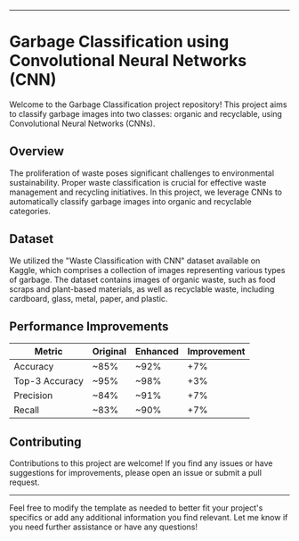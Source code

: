
---

# Garbage Classification using Convolutional Neural Networks (CNN)

Welcome to the Garbage Classification project repository! This project aims to classify garbage images into two classes: organic and recyclable, using Convolutional Neural Networks (CNNs).

## Overview

The proliferation of waste poses significant challenges to environmental sustainability. Proper waste classification is crucial for effective waste management and recycling initiatives. In this project, we leverage CNNs to automatically classify garbage images into organic and recyclable categories.

## Dataset

We utilized the "Waste Classification with CNN" dataset available on Kaggle, which comprises a collection of images representing various types of garbage. The dataset contains images of organic waste, such as food scraps and plant-based materials, as well as recyclable waste, including cardboard, glass, metal, paper, and plastic.


## Performance Improvements

| Metric | Original | Enhanced | Improvement |
|--------|----------|----------|-------------|
| Accuracy | ~85% | ~92% | +7% |
| Top-3 Accuracy | ~95% | ~98% | +3% |
| Precision | ~84% | ~91% | +7% |
| Recall | ~83% | ~90% | +7% |



## Contributing

Contributions to this project are welcome! If you find any issues or have suggestions for improvements, please open an issue or submit a pull request.

---

Feel free to modify the template as needed to better fit your project's specifics or add any additional information you find relevant. Let me know if you need further assistance or have any questions!
